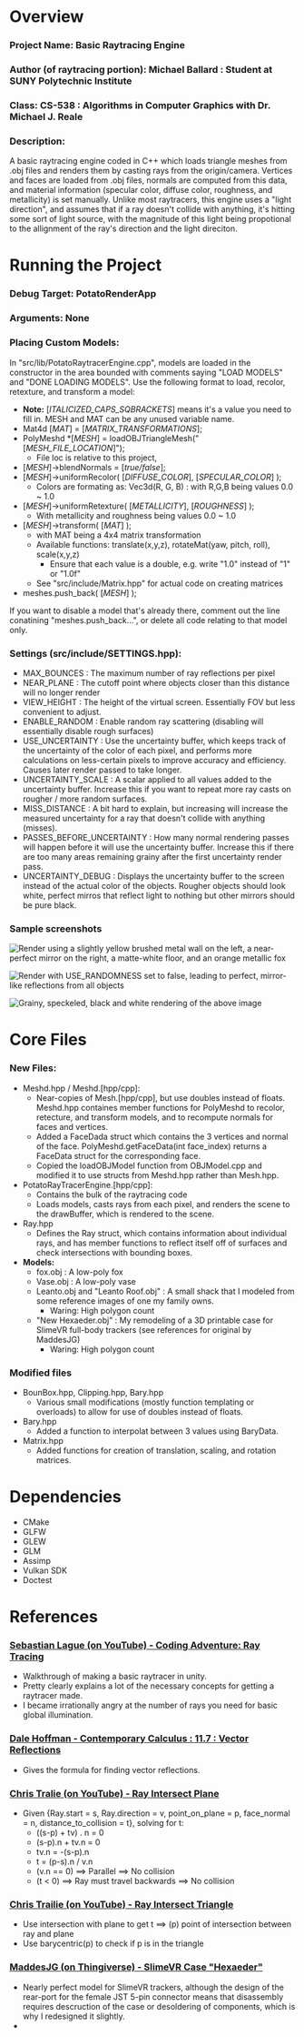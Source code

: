 # Overview
### **Project Name:** Basic Raytracing Engine  
### **Author (of raytracing portion):** Michael Ballard : Student at SUNY Polytechnic Institute  
### **Class:** CS-538 : Algorithms in Computer Graphics with Dr. Michael J. Reale
### **Description:**
A basic raytracing engine coded in C++ which loads triangle meshes from .obj files and renders them by casting rays from the origin/camera. Vertices and faces are loaded from .obj files, normals are computed from this data, and material information (specular color, diffuse color, roughness, and metallicity) is set manually. Unlike most raytracers, this engine uses a "light direction", and assumes that if a ray doesn't collide with anything, it's hitting some sort of light source, with the magnitude of this light being propotional to the allignment of the ray's direction and the light direciton. 

# Running the Project
### Debug Target: PotatoRenderApp
### Arguments: None
### Placing Custom Models:
In "src/lib/PotatoRaytracerEngine.cpp", models are loaded in the constructor in the area bounded with comments saying "LOAD MODELS" and "DONE LOADING MODELS". Use the following format to load, recolor, retexture, and transform a model:  
 - **Note:** [*ITALICIZED_CAPS_SQBRACKETS*] means it's a value you need to fill in. MESH and MAT can be any unused variable name. 
 - Mat4d [*MAT*] = [*MATRIX_TRANSFORMATIONS*];
 - PolyMeshd \*[*MESH*] = loadOBJTriangleMesh("[*MESH_FILE_LOCATION*]");
   - File loc is relative to this project, 
 - [*MESH*]->blendNormals = [*true/false*];
 - [*MESH*]->uniformRecolor( [*DIFFUSE_COLOR*], [*SPECULAR_COLOR*] );
   - Colors are formating as: Vec3d(R, G, B) : with R,G,B being values 0.0 ~ 1.0
 - [*MESH*]->uniformRetexture( [*METALLICITY*], [*ROUGHNESS*] );
   - With metallicity and roughness being values 0.0 ~ 1.0
 - [*MESH*]->transform( [*MAT*] );
   - with MAT being a 4x4 matrix transformation
   - Available functions: translate(x,y,z), rotateMat(yaw, pitch, roll), scale(x,y,z)
     - Ensure that each value is a double, e.g. write "1.0" instead of "1" or "1.0f"
   - See "src/include/Matrix.hpp" for actual code on creating matrices
 - meshes.push_back( [*MESH*] );  

If you want to disable a model that's already there, comment out the line conatining "meshes.push_back...", or delete all code relating to that model only. 

### Settings (src/include/SETTINGS.hpp):
 - MAX_BOUNCES : The maximum number of ray reflections per pixel
 - NEAR_PLANE : The cutoff point where objects closer than this distance will no longer render
 - VIEW_HEIGHT : The height of the virtual screen. Essentially FOV but less convenient to adjust. 
 - ENABLE_RANDOM : Enable random ray scattering (disabling will essentially disable rough surfaces)
 - USE_UNCERTAINTY : Use the uncertainty buffer, which keeps track of the uncertainty of the color of each pixel, and performs more calculations on less-certain pixels to improve accuracy and efficiency. Causes later render passed to take longer. 
 - UNCERTAINTY_SCALE : A scalar applied to all values added to the uncertainty buffer. Increase this if you want to repeat more ray casts on rougher / more random surfaces.
 - MISS_DISTANCE : A bit hard to explain, but increasing will increase the measured uncertainty for a ray that doesn't collide with anything (misses).
 - PASSES_BEFORE_UNCERTAINTY : How many normal rendering passes will happen before it will use the uncertainty buffer. Increase this if there are too many areas remaining grainy after the first uncertainty render pass. 
 - UNCERTAINTY_DEBUG : Displays the uncertainty buffer to the screen instead of the actual color of the objects. Rougher objects should look white, perfect mirros that reflect light to nothing but other mirrors should be pure black. 

### Sample screenshots
![Render using a slightly yellow brushed metal wall on the left, a near-perfect mirror on the right, a matte-white floor, and an orange metallic fox](/screenshots/FinalProject/v3%20First%20Uncertainty%20Pass%20(16x%20as%20long%20to%20render).png "Render of the objects currently being loaded by the engine")

![Render with USE_RANDOMNESS set to false, leading to perfect, mirror-like reflections from all objects](/screenshots/FinalProject/No%20randomness.png "Using USE_RANDOMNESS false to remove randomness, essentially making all surfaces smooth and mirror-like")

![Grainy, speckeled, black and white rendering of the above image](/screenshots/FinalProject/v3%20Uncertainty%20Buffer%20Third%20Pass.png "Using UNCERTAINTY_DEBUG true to render the uncertainty buffer to the screen")

# Core Files
### New Files:
 - Meshd.hpp / Meshd.[hpp/cpp]:
   - Near-copies of Mesh.[hpp/cpp], but use doubles instead of floats. Meshd.hpp containes member functions for PolyMeshd to recolor, retecture, and transform models, and to recompute normals for faces and vertices. 
   - Added a FaceDada struct which contains the 3 vertices and normal of the face. PolyMeshd.getFaceData(int face_index) returns a FaceData struct for the corresponding face. 
   - Copied the loadOBJModel function from OBJModel.cpp and modified it to use structs from Meshd.hpp rather than Mesh.hpp.
 - PotatoRayTracerEngine.[hpp/cpp]:
   - Contains the bulk of the raytracing code
   - Loads models, casts rays from each pixel, and renders the scene to the drawBuffer, which is rendered to the scene. 
 - Ray.hpp
   - Defines the Ray struct, which contains information about individual rays, and has member functions to reflect itself off of surfaces and check intersections with bounding boxes. 
 - **Models:**
   - fox.obj : A low-poly fox
   - Vase.obj : A low-poly vase
   - Leanto.obj and "Leanto Roof.obj" : A small shack that I modeled from some reference images of one my family owns. 
     - Waring: High polygon count
   - "New Hexaeder.obj" : My remodeling of a 3D printable case for SlimeVR full-body trackers (see references for original by MaddesJG)
     - Waring: High polygon count

### Modified files
 - BounBox.hpp, Clipping.hpp, Bary.hpp
   - Various small modifications (mostly function templating or overloads) to allow for use of doubles instead of floats.
 - Bary.hpp
   - Added a function to interpolat between 3 values using BaryData.
 - Matrix.hpp
   - Added functions for creation of translation, scaling, and rotation matrices. 


# Dependencies
 - CMake
 - GLFW
 - GLEW
 - GLM
 - Assimp
 - Vulkan SDK
 - Doctest

# References
### [Sebastian Lague (on YouTube) - Coding Adventure: Ray Tracing](https://youtu.be/Qz0KTGYJtUk?si=mGgxsdjnIQHFab0f)
 - Walkthrough of making a basic raytracer in unity. 
 - Pretty clearly explains a lot of the necessary concepts for getting a raytracer made. 
 - I became irrationally angry at the number of rays you need for basic global illumination. 

### [Dale Hoffman - Contemporary Calculus : 11.7 : Vector Reflections](https://www.contemporarycalculus.com/dh/Calculus_all/CC11_7_VectorReflections.pdf)
 - Gives the formula for finding vector reflections. 

### [Chris Tralie (on YouTube) - Ray Intersect Plane](https://youtu.be/x_SEyKtCBPU?si=JpSmm9JIxuqC_I3g)
 - Given {Ray.start = s, Ray.direction = v, point_on_plane = p, face_normal = n, distance_to_collision = t}, solving for t:
   - ((s-p) + tv) . n = 0
   - (s-p).n + tv.n = 0
   - tv.n = -(s-p).n 
   - t = (p-s).n / v.n
   - (v.n == 0) ==> Parallel ==> No collision
   - (t < 0) ==> Ray must travel backwards ==> No collision


### [Chris Trailie (on YouTube) - Ray Intersect Triangle](https://youtu.be/zAhBA42n1eg?si=_6uAikKcf_m9IKqD)
 - Use intersection with plane to get t ==> (p) point of intersection between ray and plane
 - Use barycentric(p) to check if p is in the triangle


### [MaddesJG (on Thingiverse) - SlimeVR Case \"Hexaeder\"](https://www.thingiverse.com/thing:5140456)
 - Nearly perfect model for SlimeVR trackers, although the design of the rear-port for the female JST 5-pin connector means that disassembly requires descruction of the case or desoldering of components, which is why I redesigned it slightly. 
 - 